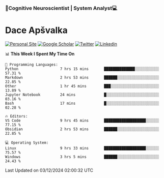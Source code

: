 ### 🧠Cognitive Neuroscientist | System Analyst💻
# Dace Apšvalka

[![Personal Site](https://img.shields.io/badge/website-teal?style=for-the-badge&logo=About.me&logoColor=white)](https://dcdace.net/)
[![Google Scholar](https://img.shields.io/badge/Scholar-yellow?style=for-the-badge&logo=googlescholar&logoColor=ffffff)](https://scholar.google.com/citations?hl=en&user=W8q0HBkAAAAJ&view_op=list_works&sortby=pubdate)
[![Twitter](https://img.shields.io/badge/Twitter-1DA1F2?logo=twitter&logoColor=white&style=for-the-badge)](https://twitter.com/dcdace)
[![Linkedin](https://img.shields.io/badge/linkedin-0077B5?logo=linkedin&logoColor=white&style=for-the-badge)](https://www.linkedin.com/in/dace-apsvalka/)

<!--
[![Dace's wakatime stats](https://github-readme-stats.vercel.app/api/wakatime?username=dcdace&theme=react&layout=compact&custom_title=Coding+past+7+days&v=2)](https://github.com/dcdace/dcdace)


[![github](https://img.shields.io/github/followers/dcdace?logo=github&style=plastic)](https://github.com/dcdace?tab=followers "GitHub followers")
[![wakatime](https://wakatime.com/badge/user/6e7556d3-b1db-4eef-a7e8-9bad735fc27e.svg?style=plastic?v=2)](https://wakatime.com/@6e7556d3-b1db-4eef-a7e8-9bad735fc27e "Total time coded since Feb 28 2022")

[![twitter](https://img.shields.io/twitter/follow/dcdace?label=followers&logo=twitter&color=%23007ec6&style=plastic)](https://twitter.com/dcdace "Twitter followers")

[![Dace's languages](https://github-readme-stats-one-nu-13.vercel.app/api/top-langs/?username=dcdace&langs_count=10&theme=nord&layout=compact)](https://github.com/anuraghazra/github-readme-stats) 
[![Dace's GitHub stats](https://github-readme-stats-one-nu-13.vercel.app/api?username=dcdace&theme=dracula&hide=prs,issues&count_private=true&show_icons=true&hide_rank=true&include_all_commits=true&hide_title=false&custom_title=GitHub+Stats)](https://github.com/anuraghazra/github-readme-stats)
-->

<!--START_SECTION:waka-->
📊 **This Week I Spent My Time On** 

```text
💬 Programming Languages: 
Python                   7 hrs 15 mins       ██████████████░░░░░░░░░░░   57.31 % 
Markdown                 2 hrs 53 mins       ██████░░░░░░░░░░░░░░░░░░░   22.85 % 
Other                    1 hr 45 mins        ███░░░░░░░░░░░░░░░░░░░░░░   13.89 % 
Jupyter Notebook         24 mins             █░░░░░░░░░░░░░░░░░░░░░░░░   03.16 % 
Bash                     17 mins             █░░░░░░░░░░░░░░░░░░░░░░░░   02.28 % 

🔥 Editors: 
VS Code                  9 hrs 45 mins       ███████████████████░░░░░░   77.15 % 
Obsidian                 2 hrs 53 mins       ██████░░░░░░░░░░░░░░░░░░░   22.85 % 

💻 Operating System: 
Linux                    9 hrs 33 mins       ███████████████████░░░░░░   75.57 % 
Windows                  3 hrs 5 mins        ██████░░░░░░░░░░░░░░░░░░░   24.43 % 
```


 Last Updated on 03/12/2024 02:00:32 UTC
<!--END_SECTION:waka-->

